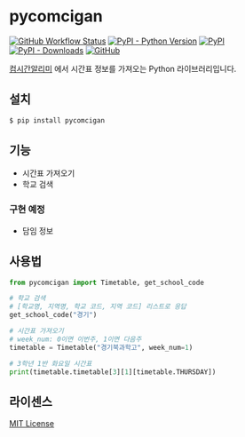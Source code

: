 # pycomcigan
[![GitHub Workflow Status](https://img.shields.io/github/actions/workflow/status/hegelty/pycomcigan/publish.yml?label=action&logo=github&style=flat-square)](https://github.com/heglty/pycomcigan/actions)
[![PyPI - Python Version](https://img.shields.io/pypi/pyversions/pycomcigan)](https://pypi.org/project/pycomcigan/)
[![PyPI](https://img.shields.io/pypi/v/pycomcigan)](https://pypi.org/project/pycomcigan/)
[![PyPI - Downloads](https://img.shields.io/pypi/dm/pycomcigan)](https://pypi.org/project/pycomcigan/)
[![GitHub](https://img.shields.io/github/license/hegelty/pycomcigan)](LICENSE)

[컴시간알리미](http://컴시간학생.kr) 에서 시간표 정보를 가져오는 Python 라이브러리입니다.

## 설치

```sh
$ pip install pycomcigan
```

## 기능
* 시간표 가져오기
* 학교 검색
### 구현 예정
* 담임 정보

## 사용법
```python
from pycomcigan import Timetable, get_school_code

# 학교 검색
# [학교명, 지역명, 학교 코드, 지역 코드] 리스트로 응답
get_school_code("경기")

# 시간표 가져오기
# week_num: 0이면 이번주, 1이면 다음주
timetable = Timetable("경기북과학고", week_num=1)

# 3학년 1반 화요일 시간표
print(timetable.timetable[3][1][timetable.THURSDAY])
```

## 라이센스
[MIT License](LICENSE)